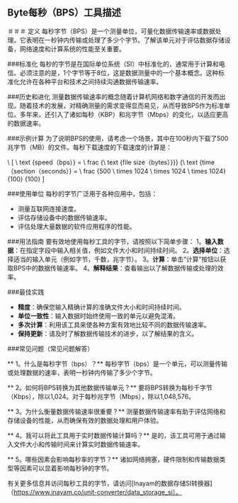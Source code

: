 ## Byte每秒（BPS）工具描述

＃＃＃ 定义
每秒字节（BPS）是一个测量单位，可量化数据传输速率或数据处理。它表明在一秒钟内传输或处理了多少个字节。了解该单元对于评估数据存储设备，网络速度和计算系统的性能至关重要。

###标准化
每秒的字节是在国际单位系统（SI）中标准化的，通常用于计算和电信。必须注意的是，1个字节等于8位，这是数据测量中的一个基本概念。这种标准化允许在各种平台和技术之间持续沟通数据传输速率。

###历史和进化
测量数据传输速率的概念随着计算机网络和数字通信的开发而出现。随着技术的发展，对精确测量的需求变得显而易见，从而导致BPS作为标准单位。多年来，还引入了诸如每秒（KBP）和兆字节（Mbps）的变化，以适应更高的数据速率。

###示例计算
为了说明BPS的使用，请考虑一个场景，其中在100秒内下载了500兆字节（MB）的文件。每秒下载速度的下载速度的计算是：

\ [
\ text {speed（bps）} = \ frac {\ text {file size（bytes）}}} {\ text {time（section（seconds）} = \ frac {500 \ times 1024 \ times 1024 \ times 1024} {100} {100}
\]

###使用单位
每秒的字节广泛用于各种应用中，包括：
- 测量互联网连接速度。
- 评估存储设备中的数据传输速率。
- 评估处理大量数据的软件应用程序的性能。

###用法指南
要有效地使用每秒工具的字节，请按照以下简单步骤：
1。**输入数据**：在指定字段中输入相关值，例如文件大小和时间持续时间。
2。**选择单位**：选择适当的输入单元（例如字节，千数，兆字节）。
3。**计算**：单击“计算”按钮以获取BPS中的数据传输速率。
4。**解释结果**：查看输出以了解数据传输或处理的效率。

###最佳实践
-  **精度**：确保您输入精确计算的准确文件大小和时间持续时间。
-  **单位一致性**：输入数据时始终使用一致的单元以避免混淆。
-  **多次计算**：利用该工具来使各种方案有效地比较不同的数据传输速率。
-  **保持更新**：请及时了解数据传输技术的进步，以了解结果的含义。

###常见问题（常见问题解答）

** 1。什么是每秒字节（bps）？**
每秒字节（bps）是一个单元，可以测量传输或处理数据的速率，表明一秒钟内传输了多少个字节。

** 2。如何将BPS转换为其他数据传输单元？**
要将BPS转换为每秒千字节（Kbps），除以1,024。对于每秒兆字节（Mbps），除以1,048,576。

** 3。为什么衡量数据传输速率很重要？**
测量数据传输速率有助于评估网络和存储设备的性能，从而确保有效的数据处理和用户体验。

** 4。我可以将此工具用于实时数据传输计算吗？**
是的，该工具可用于通过输入文件大小和传输时间来计算实时数据传输速率。

** 5。哪些因素会影响每秒率的字节？**
诸如网络拥塞，硬件限制和传输数据类型等因素可以显着影响每秒钟的字节。

有关更多信息并访问每秒工具的字节，请访问[Inayam的数据存储SI转换器]（https://www.inayam.co/unit-converter/data_storage_si）。